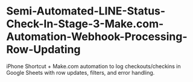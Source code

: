# Semi-Automated-LINE-Status-Check-In-Stage-3-Make.com-Automation-Webhook-Processing-Row-Updating
iPhone Shortcut + Make.com automation to log checkouts/checkins in Google Sheets with row updates, filters, and error handling.
